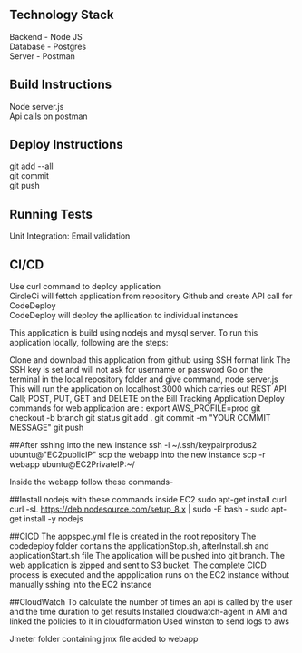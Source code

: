 ## Technology Stack
Backend - Node JS<br>
Database - Postgres<br>
Server - Postman<br>

## Build Instructions
Node server.js<br>
Api calls on postman<br>

## Deploy Instructions
git add --all<br>
git commit<br>
git push<br>


## Running Tests
Unit Integration: Email validation<br>

## CI/CD
Use curl command to deploy application<br>
CircleCi will fettch application from repository Github and create API call for CodeDeploy<br>
CodeDeploy will deploy the apllication to individual instances<br>


This application is build using nodejs and mysql server. To run this application locally, following are the steps:

Clone and download this application from github using SSH format link
The SSH key is set and will not ask for username or password
Go on the terminal in the local repository folder and give command, node server.js
This will run the application on localhost:3000 which carries out REST API Call; POST, PUT, GET and DELETE on the Bill Tracking Application
Deploy commands for web application are :
export AWS_PROFILE=prod
git checkout -b branch
git status
git add .
git commit -m "YOUR COMMIT MESSAGE"
git push

##After sshing into the new instance
ssh -i ~/.ssh/keypairprodus2 ubuntu@"EC2publicIP"
scp the webapp into the new instance
scp -r webapp ubuntu@EC2PrivateIP:~/

Inside the webapp follow these commands-

##Install nodejs with these commands inside EC2
sudo apt-get install curl
curl -sL https://deb.nodesource.com/setup_8.x | sudo -E bash -
sudo apt-get install -y nodejs

##CICD
The appspec.yml file is created in the root repository
The codedeploy folder contains the applicationStop.sh, afterInstall.sh and applicationStart.sh file
The application will be pushed into git branch.
The web application is zipped and sent to S3 bucket.
The complete CICD process is executed and the appplication runs on the EC2 instance without manually sshing into the EC2 instance

##CloudWatch
To calculate the number of times an api is called by the user and the time duration to get results
Installed cloudwatch-agent in AMI and linked the policies to it in cloudformation
Used winston to send logs to aws

Jmeter folder containing jmx file added to webapp
